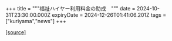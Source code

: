 +++
title = """福祉ハイヤー利用料金の助成　"""
date = 2024-10-31T23:30:00.000Z
expiryDate = 2024-12-26T01:41:06.201Z
tags = ["kuriyama","news"]
+++


[[source]](https://www.town.kuriyama.hokkaido.jp/soshiki/39/29309.html)
